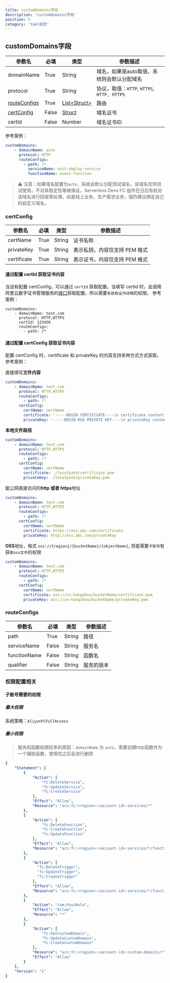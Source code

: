```yaml
---
title: customDomains字段
description: 'customDomains字段'
position: 5
category: 'Yaml规范'
---
```


## customDomains字段

| 参数名                      | 必填  | 类型                        | 参数描述                                   |
| --------------------------- | ----- | --------------------------- | ------------------------------------------ |
| domainName                  | True  | String                      | 域名，如果是auto取值，系统则会默认分配域名 |
| protocol                    | True  | String                      | 协议，取值：`HTTP`, `HTTPS`, `HTTP, HTTPS` |
| [routeConfigs](#routeconfigs) | True  | [List\<Struct>](#routeconfigs) | 路由                                       |
| [certConfig](#certconfig) | False | [Struct](#certconfig)     | 域名证书                                   |
| certId | False | Number   | 域名证书ID |

参考案例：

```yaml
customDomains:
    - domainName: auto
      protocol: HTTP
      routeConfigs:
        - path: /*
          serviceName: unit-deploy-service
          functionName: event-function
```

> ⚠️ 注意：如果域名配置为`auto`，系统会默认分配测试域名，该域名仅供测试使用，不对其稳定性等做保证，Serverless Devs FC 组件在日后有权对该域名进行回收等处理，如是线上业务，生产需求业务，强烈建议绑定自己的自定义域名。


### certConfig

| 参数名      | 必填  | 类型   | 参数描述 |
| ----------- | ----- | ------ | -------- |
| certName    | True | String | 证书名称 |
| privateKey  | True | String | 表示私钥，内容仅支持 PEM 格式 |
| certificate | True | String | 表示证书，内容仅支持 PEM 格式 |


#### 通过配置 certId 获取证书内容

当没有配置 certConfig，可以通过 `certId` 获取配置。当填写 certId 时，会调用阿里云数字证书管理服务的[接口](https://help.aliyun.com/document_detail/126512.html)获取配置，所以需要`有获取证书详情`的权限。
参考案例：
````
customDomains:
    - domainName: test.com
      protocol: HTTP,HTTPS
      certId: 123456
      routeConfigs:
        - path: /*
````

#### 通过配置 certConfig 获取证书内容

配置 certConfig 时，certificate 和 privateKey 的内容支持多种方式方式获取，参考案例：


直接填写**文件内容**
```yaml
customDomains:
    - domainName: test.com
      protocol: HTTP,HTTPS
      routeConfigs:
        - path: /*
      certConfig:
        certName: certName
        certificate: '-----BEGIN CERTIFICATE----\n certificate content \n----END CERTIFICATE-----'
        privateKey: '-----BEGIN RSA PRIVATE KEY----\n privateKey content \n----END RSA PRIVATE KEY-----'
```

**本地文件路径**
```yaml
customDomains:
    - domainName: test.com
      protocol: HTTP,HTTPS
      routeConfigs:
        - path: /*
      certConfig:
        certName: certName
        certificate: ./localpath/certificate.pem 
        privateKey: ./localpath/privateKey.pem 
```

能公网直接访问的**http 或者 https**地址
```yaml
customDomains:
    - domainName: test.com
      protocol: HTTP,HTTPS
      routeConfigs:
        - path: /*
      certConfig:
        certName: certName
        certificate: https://oss.abc.com/certificate
        privateKey: http://oss.abc.com/privateKey
```

**OSS**地址，格式 `oss://{region}/{bucketName}/{objectName}`, 但是需要`子账号`有获`取oss文件`的权限
```yaml
customDomains:
    - domainName: test.com
      protocol: HTTP,HTTPS
      routeConfigs:
        - path: /*
      certConfig:
        certName: certName
        certificate: oss://cn-hangzhou/bucketName/certificate.pem
        privateKey: oss://cn-hangzhou/bucketName/privateKey.pem
```


### routeConfigs

| 参数名       | 必填  | 类型   | 参数描述   |
| ------------ | ----- | ------ | ---------- |
| path         | True  | String | 路径       |
| serviceName  | False | String | 服务名     |
| functionName | False | String | 函数名     |
| qualifier    | False | String | 服务的版本 |


### 权限配置相关

#### 子账号需要的权限

##### 最大权限

系统策略：`AliyunFCFullAccess`

##### 最小权限

> 服务和函数权限较多的原因：`domainName` 为 `auto`，需要创建http函数作为一个辅助函数，使用完之后会进行删除

```yaml
{
    "Statement": [
        {
            "Action": [
                "fc:DeleteService",
                "fc:UpdateService",
                "fc:CreateService"
            ],
            "Effect": "Allow",
            "Resource": "acs:fc:<region>:<account-id>:services/*"
        },
        {
            "Action": [
                "fc:DeleteFunction",
                "fc:CreateFunction",
                "fc:UpdateFunction"
            ],
            "Effect": "Allow",
            "Resource": "acs:fc:<region>:<account-id>:services/*/functions/*"
        },
        {
            "Action": [
              "fc:DeleteTrigger",
              "fc:UpdateTrigger",
              "fc:CreateTrigger"
            ],
            "Effect": "Allow",
            "Resource": "acs:fc:<region>:<account-id>:services/*/functions/*/triggers/*"
        },
        {
            "Action": "ram:PassRole",
            "Effect": "Allow",
            "Resource": "*"
        },
        {
            "Action": [
                "fc:GetCustomDomain",
                "fc:UpdateCustomDomain",
                "fc:CreateCustomDomain"
            ],
            "Resource": "acs:fc:<region>:<account-id>:custom-domains/*",
            "Effect": "Allow"
        }
    ],
    "Version": "1"
}
```
